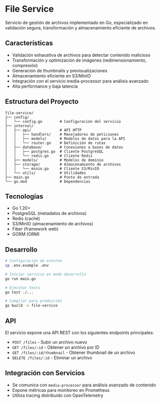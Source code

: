 # File Service

Servicio de gestión de archivos implementado en Go, especializado en validación segura, transformación y almacenamiento eficiente de archivos.

## Características

- Validación exhaustiva de archivos para detectar contenido malicioso
- Transformación y optimización de imágenes (redimensionamiento, compresión)
- Generación de thumbnails y previsualizaciones
- Almacenamiento eficiente en S3/MinIO 
- Integración con el servicio media-processor para análisis avanzado
- Alta performance y baja latencia

## Estructura del Proyecto

```
file-service/
├── config/
│   └── config.go        # Configuración del servicio
├── internal/
│   ├── api/             # API HTTP
│   │   ├── handlers/    # Manejadores de peticiones
│   │   ├── models/      # Modelos de datos para la API
│   │   └── router.go    # Definición de rutas
│   ├── database/        # Conexiones a bases de datos
│   │   ├── postgres.go  # Cliente PostgreSQL
│   │   └── redis.go     # Cliente Redis
│   ├── models/          # Modelos de dominio
│   ├── storage/         # Almacenamiento de archivos
│   │   └── minio.go     # Cliente S3/MinIO
│   └── utils/           # Utilidades
├── main.go              # Punto de entrada
└── go.mod               # Dependencias
```

## Tecnologías

- Go 1.20+
- PostgreSQL (metadatos de archivos)
- Redis (caché)
- S3/MinIO (almacenamiento de archivos)
- Fiber (framework web)
- GORM (ORM)

## Desarrollo

```bash
# Configuración de entorno
cp .env.example .env

# Iniciar servicio en modo desarrollo
go run main.go

# Ejecutar tests
go test ./...

# Compilar para producción
go build -o file-service
```

## API

El servicio expone una API REST con los siguientes endpoints principales:

- `POST /files` - Subir un archivo nuevo
- `GET /files/:id` - Obtener un archivo por ID
- `GET /files/:id/thumbnail` - Obtener thumbnail de un archivo
- `DELETE /files/:id` - Eliminar un archivo

## Integración con Servicios

- Se comunica con `media-processor` para análisis avanzado de contenido
- Expone métricas para monitoreo en Prometheus
- Utiliza tracing distribuido con OpenTelemetry